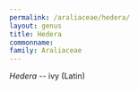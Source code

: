 ```yaml
---
permalink: /araliaceae/hedera/
layout: genus
title: Hedera
commonname:
family: Araliaceae
---
```


*Hedera* -- ivy (Latin)
